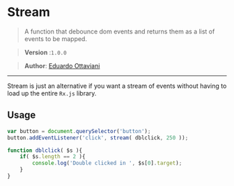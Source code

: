 # Stream

> A function that debounce dom events and returns them as a list of events to be mapped.

>**Version** :`1.0.0`

>**Author**: [Eduardo Ottaviani](//github.com/Javiani)

---

Stream is just an alternative if you want a stream of events without having to load up the entire `Rx.js` library.

## Usage

```js
var button = document.querySelector('button');
button.addEventListener('click', stream( dblclick, 250 ));

function dblclick( $s ){
    if( $s.length == 2 ){
        console.log('Double clicked in ', $s[0].target);
    }
}
```
